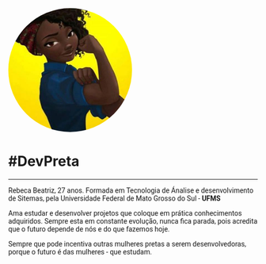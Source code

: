 <img src="./img/afro.jpg" width="250px">
<h1>#DevPreta</h1>
<hr/>
<p>Rebeca Beatriz, 27 anos. Formada em Tecnologia de Ánalise e desenvolvimento de Sitemas, pela Universidade Federal de Mato Grosso do Sul - <strong>UFMS</strong></p>
<p>Ama estudar e desenvolver projetos que coloque em prática conhecimentos adquiridos. Sempre esta em constante evolução, nunca fica parada, pois acredita que o futuro depende de nós e do que fazemos hoje.</p>
<p>Sempre que pode incentiva outras mulheres pretas a serem desenvolvedoras, porque o futuro é das mulheres - que estudam.</p>

<style>
@import url('https://fonts.googleapis.com/css2?family=Roboto:wght@100;300&display=swap');
  img{
    border-radius:150px;
   
    
  }
  p{
    font-family: 'Roboto', sans-serif;
    
  }
  

</style>